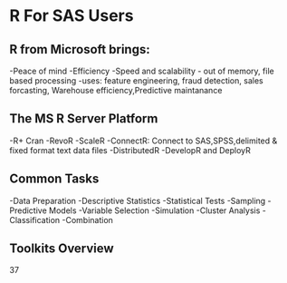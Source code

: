 # R For SAS Users

## R from Microsoft brings:

-Peace of mind
-Efficiency
-Speed and scalability - out of memory, file based processing
-uses: feature engineering, fraud detection, sales forcasting, Warehouse efficiency,Predictive maintanance

## The MS R Server Platform

-R+ Cran
-RevoR
-ScaleR
-ConnectR: Connect to SAS,SPSS,delimited & fixed format text data files
-DistributedR
-DevelopR and DeployR

## Common Tasks
-Data Preparation
-Descriptive Statistics
-Statistical Tests
-Sampling
-Predictive Models
-Variable Selection
-Simulation
-Cluster Analysis
-Classification
-Combination

## Toolkits Overview
37



